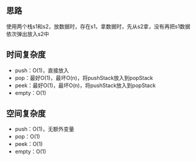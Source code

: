 ## 思路

使用两个栈s1和s2，放数据时，存在s1，拿数据时，先从s2拿，没有再把s1数据依次弹出放入s2中

## 时间复杂度

- push：O(1)，直接放入
- pop：最好O(1)，最坏O(n)，将pushStack放入到popStack
- peek：最好O(1)，最坏O(n)，将pushStack放入到popStack
- empty：O(1)

## 空间复杂度

- push：O(1)，无额外变量
- pop：O(1)
- peek：O(1)
- empty：O(1)